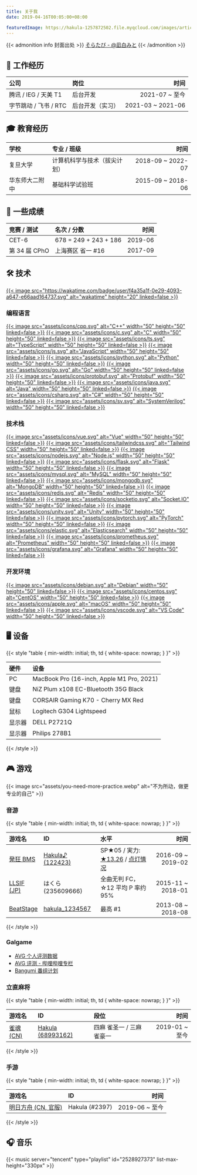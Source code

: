 ```yaml
---
title: 关于我
date: 2019-04-16T00:05:00+08:00

featuredImage: https://hakula-1257872502.file.myqcloud.com/images/article-covers/64035231.webp
---
```


{{< admonition info 封面出处 >}}
[そらたび - @凪白みと](https://www.pixiv.net/artworks/64035231)
{{< /admonition >}}

## :briefcase: 工作经历

| 公司                  | 岗位             |              时间 |
| :-------------------- | :--------------- | ----------------: |
| 腾讯 / IEG / 天美 T1  | 后台开发         |    2021-07 ~ 至今 |
| 字节跳动 / 飞书 / RTC | 后台开发（实习） | 2021-03 ~ 2021-06 |

## :mortar_board: 教育经历

| 学校           | 专业 / 班级                  |              时间 |
| :------------- | :--------------------------- | ----------------: |
| 复旦大学       | 计算机科学与技术（拔尖计划） | 2018-09 ~ 2022-07 |
| 华东师大二附中 | 基础科学试验班               | 2015-09 ~ 2018-06 |

## :star2: 一些成绩

| 竞赛 / 测试   | 名次 / 分数           |    时间 |
| :------------ | :-------------------- | ------: |
| CET-6         | 678 = 249 + 243 + 186 | 2019-06 |
| 第 34 届 CPhO | 上海赛区 省一 #16     | 2017-09 |

## :hammer_and_wrench: 技术

[{{< image src="https://wakatime.com/badge/user/f4a35a1f-0e29-4093-a647-e66aad164737.svg" alt="wakatime" height="20" linked=false >}}](https://wakatime.com/@f4a35a1f-0e29-4093-a647-e66aad164737)

### 编程语言

[{{< image src="assets/icons/cpp.svg" alt="C++" width="50" height="50" linked=false >}}](https://www.cplusplus.com)
[{{< image src="assets/icons/c.svg" alt="C" width="50" height="50" linked=false >}}](https://www.iso.org/standard/74528.html)
[{{< image src="assets/icons/ts.svg" alt="TypeScript" width="50" height="50" linked=false >}}](https://www.typescriptlang.org)
[{{< image src="assets/icons/js.svg" alt="JavaScript" width="50" height="50" linked=false >}}](https://www.javascript.com)
[{{< image src="assets/icons/python.svg" alt="Python" width="50" height="50" linked=false >}}](https://www.python.org)
[{{< image src="assets/icons/go.svg" alt="Go" width="50" height="50" linked=false >}}](https://golang.org)
[{{< image src="assets/icons/protobuf.svg" alt="Protobuf" width="50" height="50" linked=false >}}](https://developers.google.com/protocol-buffers)
[{{< image src="assets/icons/java.svg" alt="Java" width="50" height="50" linked=false >}}](https://www.java.com)
[{{< image src="assets/icons/csharp.svg" alt="C#" width="50" height="50" linked=false >}}](https://docs.microsoft.com/en-us/dotnet/csharp)
[{{< image src="assets/icons/sv.svg" alt="SystemVerilog" width="50" height="50" linked=false >}}](https://ieeexplore.ieee.org/document/8299595)

### 技术栈

[{{< image src="assets/icons/vue.svg" alt="Vue" width="50" height="50" linked=false >}}](https://vuejs.org)
[{{< image src="assets/icons/tailwindcss.svg" alt="Tailwind CSS" width="50" height="50" linked=false >}}](https://tailwindcss.com)
[{{< image src="assets/icons/nodejs.svg" alt="Node.js" width="50" height="50" linked=false >}}](https://nodejs.org)
[{{< image src="assets/icons/flask.svg" alt="Flask" width="50" height="50" linked=false >}}](https://flask.palletsprojects.com)
[{{< image src="assets/icons/mysql.svg" alt="MySQL" width="50" height="50" linked=false >}}](https://www.mysql.com)
[{{< image src="assets/icons/mongodb.svg" alt="MongoDB" width="50" height="50" linked=false >}}](https://www.mongodb.com)
[{{< image src="assets/icons/redis.svg" alt="Redis" width="50" height="50" linked=false >}}](https://redis.io)
[{{< image src="assets/icons/socketio.svg" alt="Socket.IO" width="50" height="50" linked=false >}}](https://socket.io)
[{{< image src="assets/icons/unity.svg" alt="Unity" width="50" height="50" linked=false >}}](https://unity.com)
[{{< image src="assets/icons/pytorch.svg" alt="PyTorch" width="50" height="50" linked=false >}}](https://pytorch.org)
[{{< image src="assets/icons/elastic.svg" alt="Elasticsearch" width="50" height="50" linked=false >}}](https://www.elastic.co)
[{{< image src="assets/icons/prometheus.svg" alt="Prometheus" width="50" height="50" linked=false >}}](https://prometheus.io)
[{{< image src="assets/icons/grafana.svg" alt="Grafana" width="50" height="50" linked=false >}}](https://grafana.com)

### 开发环境

[{{< image src="assets/icons/debian.svg" alt="Debian" width="50" height="50" linked=false >}}](https://www.debian.org)
[{{< image src="assets/icons/centos.svg" alt="CentOS" width="50" height="50" linked=false >}}](https://www.centos.org)
[{{< image src="assets/icons/apple.svg" alt="macOS" width="50" height="50" linked=false >}}](https://www.apple.com/macos)
[{{< image src="assets/icons/vscode.svg" alt="VS Code" width="50" height="50" linked=false >}}](https://code.visualstudio.com)

## :desktop_computer: 设备

{{< style "table { min-width: initial; th, td { white-space: nowrap; } }" >}}

| 硬件   | 设备                                      |
| :----- | :---------------------------------------- |
| PC     | MacBook Pro (16-inch, Apple M1 Pro, 2021) |
| 键盘   | NiZ Plum x108 EC-Bluetooth 35G Black      |
| 键盘   | CORSAIR Gaming K70 - Cherry MX Red        |
| 鼠标   | Logitech G304 Lightspeed                  |
| 显示器 | DELL P2721Q                               |
| 显示器 | Philips 278B1                             |

{{< /style >}}

## :video_game: 游戏

{{< image src="assets/you-need-more-practice.webp" alt="不为所动，做更专业的自己" >}}

### 音游

{{< style "table { min-width: initial; th, td { white-space: nowrap; } }" >}}

| 游戏名                 | ID                             | 水平                                                |              时间 |
| :--------------------- | :----------------------------- | :-------------------------------------------------- | ----------------: |
| [発狂 BMS][lr2ir]      | [Hakula♪ (122423)][lr2ir-me]   | SP★05 / 実力: [★13.26][walkure] / [点灯情况][lamps] | 2016-09 ~ 2019-02 |
| [LLSIF (JP)][llsif]    | はくら (235609666)             | 全曲无判 FC，☆12 平均 P 率约 95%                    | 2015-11 ~ 2018-01 |
| [BeatStage][beatstage] | [hakula_1234567][beatstage-me] | 最高 #1                                             | 2013-08 ~ 2018-08 |

[lr2ir]: http://www.dream-pro.info/~lavalse/LR2IR/search.cgi?mode=search&type=insane
[lr2ir-me]: http://www.dream-pro.info/~lavalse/LR2IR/search.cgi?mode=mypage&playerid=122423
[walkure]: http://walkure.net/hakkyou/recommended_mypage.html?playerid=122423
[lamps]: http://www.notepara.com/bms_table/insane1/122423
[llsif]: https://lovelive-sif.bushimo.jp
[beatstage]: https://www.beatstage.com
[beatstage-me]: https://www.beatstage.com/profile/16666

{{< /style >}}

### Galgame

- [AVG 个人评测数据](/posts/avg/impressions)
- [AVG 评测 - 哔哩哔哩专栏](https://www.bilibili.com/read/readlist/rl228822)
- [Bangumi 番组计划](https://bgm.tv/user/hakula_1234567)

### 立直麻将

{{< style "table { min-width: initial; th, td { white-space: nowrap; } }" >}}

| 游戏名               | ID                              | 段位                      |           时间 |
| :------------------- | :------------------------------ | :------------------------ | -------------: |
| [雀魂 (CN)][majsoul] | [Hakula (68993162)][majsoul-me] | 四麻 雀圣一 / 三麻 雀豪一 | 2019-01 ~ 至今 |

[majsoul]: https://www.maj-soul.net
[majsoul-me]: https://amae-koromo.sapk.ch/player/697658

{{< /style >}}

### 手游

{{< style "table { min-width: initial; th, td { white-space: nowrap; } }" >}}

| 游戏名                      | ID             |           时间 |
| :-------------------------- | :------------- | -------------: |
| [明日方舟 (CN, 官服)][arkn] | Hakula (#2397) | 2019-06 ~ 至今 |

[arkn]: https://ak.hypergryph.com

{{< /style >}}

## :headphones: 音乐

{{< music server="tencent" type="playlist" id="2528927373" list-max-height="330px" >}}
